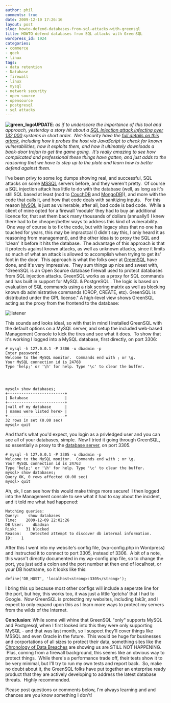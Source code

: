 ```yaml
---
author: phil
comments: true
date: 2009-12-10 17:26:16
layout: post
slug: howto-defend-databases-from-sql-attacks-with-greensql
title: HOWTO defend databases from SQL attacks with GreenSQL
wordpress_id: 1924
categories:
- commerce
- geek
- linux
tags:
- data retention
- Database
- firewall
- linux
- mysql
- network security
- open source
- opensource
- postgresql
- sql attacks
---
```


**![green_logo](http://fak3r.com/wp-content/uploads/2009/12/green_logo.png)UPDATE**: _as if to underscore the importance of this tool and approach, yesterday a story hit about a [SQL Injection attack infecting over 132,000](http://it.slashdot.org/story/09/12/10/1334205/SQL-Injection-Attack-Claims-132000) systems in short order.  Net-Security have the [full details on this attack](http://www.net-security.org/secworld.php?id=8604), including how it probes the host via JavaScript to check for known vulnerabilities, how it exploits them, and how it ultimately downloads a back-door trojan to get the game going.  It's really amazing to see how complicated and professional these things have gotten, and just adds to the reasoning that we have to step up to the plate and learn how to better defend against them._

I've been privy to some log dumps showing real, and successful, SQL attacks on some [MSSQL](http://en.wikipedia.org/wiki/Microsoft_SQL_Server) servers before, and they weren't pretty.  Of course a SQL injection attack has little to do with the database (well, as long as it's still SQL based at least (nod to [CouchDB](http://couchdb.apache.org/) and [MongoDB](http://www.mongodb.org/))), and more with the code that calls it, and how that code deals with sanitizing inputs.   For this reason [MySQL](http://www.mysql.com/) is just as vulnerable, after all, bad code is bad code.  While a client of mine opted for a firewall 'module' they had to buy an additional licence for, that set them back many thousands of dollars (annually!) I knew there had to be cheaper/better ways to address this kind of vulnerability.  One way of course is to fix the code, but with legacy sites that no one has touched for years, this may be impractcal (I didn't say this, I only heard it as reasoning from management), and the other idea is to proxy the SQL and 'clean' it before it hits the database.  The advantage of this approach is that it protects against known attacks, as well as unknown attacks, since it limits so much of what an attack is allowed to accomplish when trying to get its' foot in the door.  This approach is what the folks over at [GreenSQL](http://www.greensql.net) have done, and it's very impressive.  They sum things up nice and sweet with, "GreenSQL is an Open Source database firewall used to protect databases from SQL injection attacks. GreenSQL works as a proxy for SQL commands and has built in support for MySQL & PostgreSQL . The logic is based on evaluation of SQL commands using a risk scoring matrix as well as blocking known db administrative commands (DROP, CREATE, etc). GreenSQL is distributed under the GPL license." <!-- more --> A high-level view shows GreenSQL acting as the proxy from the frontend to the database:

![listener](http://fak3r.com/wp-content/uploads/2009/12/listener.gif)

This sounds and looks ideal, so with that in mind I installed GreenSQL with the default options on a MySQL server, and setup the included web-based Management Console to kick the tires and see what it does.  To show that it's working I logged into a MySQL database, first directly, on port 3306:

    
    # mysql -h 127.0.0.1 -P 3306 -u dbadmin -p
    Enter password:
    Welcome to the MySQL monitor.  Commands end with ; or \g.
    Your MySQL connection id is 24768
    Type 'help;' or '\h' for help. Type '\c' to clear the buffer.



    
    mysql> show databases;
    +-------------------------+
    | Database                |
    +-------------------------+
    |<all of my database      |
    | names were listed here> |
    +-------------------------+
    32 rows in set (0.00 sec)
    mysql> quit


And that's what you'd expect, you login as a privledged user and you can see all of your databases, simple.  Now I tried it going through GreenSQL, so essentially a proxy to the [database server](http://www.singlehop.com/databasehosting/), on port 3305.

    
    # mysql -h 127.0.0.1 -P 3305 -u dbadmin -p
    Welcome to the MySQL monitor.  Commands end with ; or \g.
    Your MySQL connection id is 24763
    Type 'help;' or '\h' for help. Type '\c' to clear the buffer.
    mysql> show databases;
    Query OK, 0 rows affected (0.00 sec)
    mysql> quit


Ah, ok, I can see how this would make things more secure!  I then logged into the Management console to see what it had to say about the incident, and it told me what had happened:

    
    Matching queries:
    Query:    show databases
    Time:    2009-12-09 22:02:26
    DB User:    dbadmin
    Risk:    31 blocked
    Reason:    Detected attempt to discover db internal information.
    ID:    1


After this I went into my website's config file, (wp-config.php in Wordpress) and instructed it to connect to port 3305, instead of 3306.  A bit of a note, this wasn't directly documented in my wp-config.php file, so to change the port, you just add a colon and the port number at then end of localhost, or your DB hostname, so it looks like this:

    
    define('DB_HOST', 'localhost<strong>:3305</strong>');


I bring this up because most other configs will include a seperate line for the port, but hey, this works too, it was just a little 'gotcha' that I had to Google.  Now GreenSQL is protecting my websites, including fak3r, and I expect to only expand upon this as I learn more ways to protect my servers from the wilds of the Internet.

**Conclusion**: While some will whine that GreenSQL "only" supports MySQL and Postgresql, when I first looked into this they were only supporting MySQL - and that was last month, so I suspect they'll cover things like MSSQL and even Oracle in the future.  This would be huge for businesses and corportations of all sizes to protect their data, something sites like the [Chronology of Data Breaches](http://www.privacyrights.org/ar/ChronDataBreaches.htm) are showing us are STILL NOT HAPPENING.  Plus, coming from a firewall background, this seems like an obvious way to protect things.  While there's a performance trade off, their tests show it to be very minimal, but I'll try to run my own tests and report back.  So, make no doubt about it, the GreenSQL folks have put together an enterprise ready product that they are actively developing to address the latest database threats.  Highly recommended.

Please post questions or comments below, I'm always learning and and chances are you know something I don't!
